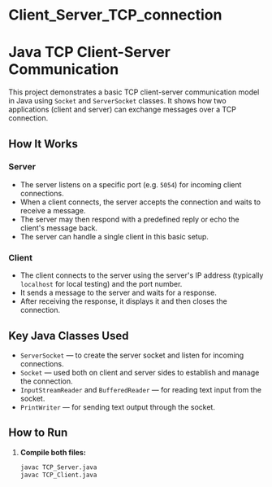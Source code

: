 # Client_Server_TCP_connection


# Java TCP Client-Server Communication

This project demonstrates a basic TCP client-server communication model in Java using `Socket` and `ServerSocket` classes. It shows how two applications (client and server) can exchange messages over a TCP connection.

## How It Works

### Server
- The server listens on a specific port (e.g. `5054`) for incoming client connections.
- When a client connects, the server accepts the connection and waits to receive a message.
- The server may then respond with a predefined reply or echo the client's message back.
- The server can handle a single client in this basic setup.

### Client
- The client connects to the server using the server's IP address (typically `localhost` for local testing) and the port number.
- It sends a message to the server and waits for a response.
- After receiving the response, it displays it and then closes the connection.

## Key Java Classes Used
- `ServerSocket` — to create the server socket and listen for incoming connections.
- `Socket` — used both on client and server sides to establish and manage the connection.
- `InputStreamReader` and `BufferedReader` — for reading text input from the socket.
- `PrintWriter` — for sending text output through the socket.

## How to Run

1. **Compile both files:**
   ```bash
   javac TCP_Server.java
   javac TCP_Client.java
